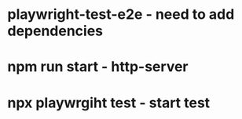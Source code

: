 # playwright-test-e2e - need to add dependencies

# npm run start - http-server

# npx playwrgiht test - start test 
